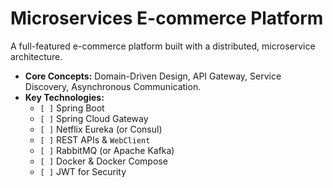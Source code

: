 
# Microservices E-commerce Platform
A full-featured e-commerce platform built with a distributed, microservice architecture.

* **Core Concepts:** Domain-Driven Design, API Gateway, Service Discovery, Asynchronous Communication.
* **Key Technologies:**
    * `[ ]` Spring Boot
    * `[ ]` Spring Cloud Gateway
    * `[ ]` Netflix Eureka (or Consul)
    * `[ ]` REST APIs & `WebClient`
    * `[ ]` RabbitMQ (or Apache Kafka)
    * `[ ]` Docker & Docker Compose
    * `[ ]` JWT for Security